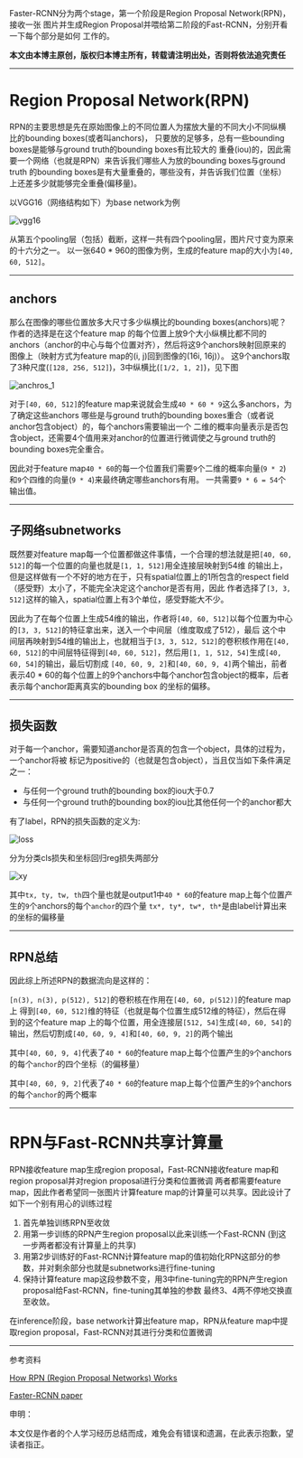 Faster-RCNN分为两个stage，第一个阶段是Region Proposal Network(RPN)，接收一张
图片并生成Region Proposal并喂给第二阶段的Fast-RCNN，分别开看一下每个部分是如何
工作的。

**本文由本博主原创，版权归本博主所有，转载请注明出处，否则将依法追究责任**

---

# Region Proposal Network(RPN)

RPN的主要思想是先在原始图像上的不同位置人为摆放大量的不同大小不同纵横比的bounding boxes(或者叫anchors)，
只要放的足够多，总有一些bounding boxes是能够与ground truth的bounding boxes有比较大的
重叠(iou)的，因此需要一个网络（也就是RPN）来告诉我们哪些人为放的bounding boxes与ground truth
的bounding boxes是有大量重叠的，哪些没有，并告诉我们位置（坐标）上还差多少就能够完全重叠(偏移量)。



以VGG16（网络结构如下）为base network为例


![vgg16](http://i4.bvimg.com/604224/4450e2b58b38c5fe.png)

从第五个pooling层（包括）截断，这样一共有四个pooling层，图片尺寸变为原来的十六分之一。
以一张640 * 960的图像为例，生成的feature map的大小为`[40, 60, 512]`。

---

## anchors
那么在图像的哪些位置放多大尺寸多少纵横比的bounding boxes(anchors)呢？作者的选择是在这个feature map
的每个位置上放9个大小纵横比都不同的anchors（anchor的中心与每个位置对齐），然后将这9个anchors映射回原来的图像上（映射方式为feature map的(i, j)回到图像的(16i, 16j)）。
这9个anchors取了3种尺度(`[128, 256, 512]`)，3中纵横比(`[1/2, 1, 2]`)，见下图

![anchros_1](http://i4.bvimg.com/604224/bbc5a450db49c753.png)

对于`[40, 60, 512]`的feature map来说就会生成`40 * 60 * 9`这么多anchors，为了确定这些anchors
哪些是与ground truth的bounding boxes重合（或者说anchor包含object）的，每个anchors需要输出一个
二维的概率向量表示是否包含object，还需要4个值用来对anchor的位置进行微调使之与ground truth的bounding
boxes完全重合。

因此对于feature map`40 * 60`的每一个位置我们需要`9`个二维的概率向量(`9 * 2`)和`9`个四维的向量(`9 * 4`)来最终确定哪些anchors有用。
一共需要`9 * 6 = 54`个输出值。

---

## 子网络subnetworks
既然要对feature map每一个位置都做这件事情，一个合理的想法就是把`[40, 60, 512]`的每一个位置的向量也就是`[1, 1, 512]`用全连接层映射到54维
的输出上，但是这样做有一个不好的地方在于，只有spatial位置上的1所包含的respect field（感受野）太小了，不能完全决定这个anchor是否有用，因此
作者选择了`[3, 3, 512]`这样的输入，spatial位置上有3个单位，感受野能大不少。

因此为了在每个位置上生成54维的输出，作者将`[40, 60, 512]`以每个位置为中心的`[3, 3, 512]`的特征拿出来，送入一个中间层（维度取成了512），最后
这个中间层再映射到54维的输出上，也就相当于`[3, 3, 512, 512]`的卷积核作用在`[40, 60, 512]`的中间层特征得到`[40, 60, 512]`，然后用`[1, 1, 512, 54]`生成`[40, 60, 54]`的输出，最后切割成
`[40, 60, 9, 2]`和`[40, 60, 9, 4]`两个输出，前者表示40 * 60的每个位置上的9个anchors中每个anchor包含object的概率，后者表示每个anchor距离真实的bounding box
的坐标的偏移。

---

## 损失函数
对于每一个anchor，需要知道anchor是否真的包含一个object，具体的过程为，一个anchor将被
标记为positive的（也就是包含object），当且仅当如下条件满足之一：
* 与任何一个ground truth的bounding box的iou大于0.7
* 与任何一个ground truth的bounding box的iou比其他任何一个的anchor都大

有了label，RPN的损失函数的定义为:

![loss](http://i2.bvimg.com/604224/f74fb794fe134c49.png)

分为分类cls损失和坐标回归reg损失两部分

![xy](http://i4.bvimg.com/604224/1c88231b323dd70d.png)

其中`tx, ty, tw, th`四个量也就是output1中`40 * 60`的feature map上每个位置产生的`9`个anchors的每个`anchor`的四个量
`tx*, ty*, tw*, th*`是由label计算出来的坐标的偏移量

---

## RPN总结

因此综上所述RPN的数据流向是这样的：

`[n(3), n(3), p(512), 512]`的卷积核在作用在`[40, 60, p(512)]`的feature map上
得到`[40, 60, 512]`维的特征（也就是每个位置生成512维的特征），然后在得到的这个feature map
上的每个位置，用全连接层`[512, 54]`生成`[40, 60, 54]`的输出，然后切割成`[40, 60, 9, 4]`和`[40, 60, 9, 2]`的两个输出

其中`[40, 60, 9, 4]`代表了`40 * 60`的feature map上每个位置产生的`9`个anchors的每个`anchor`的四个坐标（的偏移量）

其中`[40, 60, 9, 2]`代表了`40 * 60`的feature map上每个位置产生的`9`个anchors的每个`anchor`的两个概率

---

# RPN与Fast-RCNN共享计算量
RPN接收feature map生成region proposal，Fast-RCNN接收feature map和region proposal并对region proposal进行分类和位置微调
两者都需要feature map，因此作者希望同一张图片计算feature map的计算量可以共享。因此设计了如下一个别有用心的训练过程

1. 首先单独训练RPN至收敛
2. 用第一步训练的RPN产生region proposal以此来训练一个Fast-RCNN
(到这一步两者都没有计算量上的共享)
3. 用第2步训练好的Fast-RCNN计算feature map的值初始化RPN这部分的参数，并对剩余部分也就是subnetworks进行fine-tuning
4. 保持计算feature map这段参数不变，用3中fine-tuning完的RPN产生region proposal给Fast-RCNN，fine-tuning其单独的参数
最终3、4两不停地交换直至收敛。

在inference阶段，base network计算出feature map，RPN从feature map中提取region proposal，Fast-RCNN对其进行分类和位置微调

---

参考资料

[How RPN (Region Proposal Networks) Works](https://www.youtube.com/watch?v=X3IlbjQs190)

[Faster-RCNN paper](https://arxiv.org/pdf/1506.01497)

申明：

本文仅是作者的个人学习经历总结而成，难免会有错误和遗漏，在此表示抱歉，望读者指正。